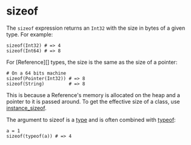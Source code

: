 # sizeof

The `sizeof` expression returns an `Int32` with the size in bytes of a given type. For example:

```crystal
sizeof(Int32) # => 4
sizeof(Int64) # => 8
```

For [Reference][] types, the size is the same as the size of a pointer:

```crystal
# On a 64 bits machine
sizeof(Pointer(Int32)) # => 8
sizeof(String)         # => 8
```

This is because a Reference's memory is allocated on the heap and a pointer to it is passed around. To get the effective size of a class, use [instance_sizeof](instance_sizeof.md).

The argument to sizeof is a [type](type_grammar.md) and is often combined with [typeof](typeof.md):

```crystal
a = 1
sizeof(typeof(a)) # => 4
```
